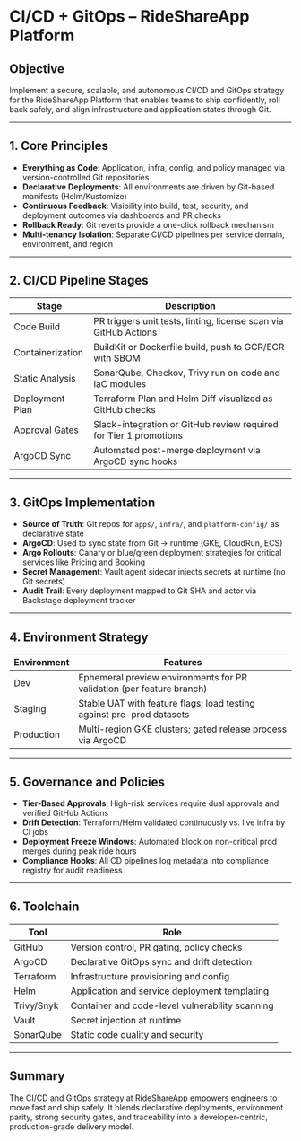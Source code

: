 # CI/CD + GitOps – RideShareApp Platform

## Objective
Implement a secure, scalable, and autonomous CI/CD and GitOps strategy for the RideShareApp Platform that enables teams to ship confidently, roll back safely, and align infrastructure and application states through Git.

---

## 1. Core Principles
- **Everything as Code**: Application, infra, config, and policy managed via version-controlled Git repositories
- **Declarative Deployments**: All environments are driven by Git-based manifests (Helm/Kustomize)
- **Continuous Feedback**: Visibility into build, test, security, and deployment outcomes via dashboards and PR checks
- **Rollback Ready**: Git reverts provide a one-click rollback mechanism
- **Multi-tenancy Isolation**: Separate CI/CD pipelines per service domain, environment, and region

---

## 2. CI/CD Pipeline Stages
| Stage             | Description                                                           |
|------------------|-----------------------------------------------------------------------|
| Code Build        | PR triggers unit tests, linting, license scan via GitHub Actions     |
| Containerization  | BuildKit or Dockerfile build, push to GCR/ECR with SBOM              |
| Static Analysis   | SonarQube, Checkov, Trivy run on code and IaC modules                |
| Deployment Plan   | Terraform Plan and Helm Diff visualized as GitHub checks             |
| Approval Gates    | Slack-integration or GitHub review required for Tier 1 promotions    |
| ArgoCD Sync       | Automated post-merge deployment via ArgoCD sync hooks                |

---

## 3. GitOps Implementation
- **Source of Truth**: Git repos for `apps/`, `infra/`, and `platform-config/` as declarative state
- **ArgoCD**: Used to sync state from Git → runtime (GKE, CloudRun, ECS)
- **Argo Rollouts**: Canary or blue/green deployment strategies for critical services like Pricing and Booking
- **Secret Management**: Vault agent sidecar injects secrets at runtime (no Git secrets)
- **Audit Trail**: Every deployment mapped to Git SHA and actor via Backstage deployment tracker

---

## 4. Environment Strategy
| Environment | Features                                                             |
|-------------|----------------------------------------------------------------------|
| Dev         | Ephemeral preview environments for PR validation (per feature branch) |
| Staging     | Stable UAT with feature flags; load testing against pre-prod datasets |
| Production  | Multi-region GKE clusters; gated release process via ArgoCD          |

---

## 5. Governance and Policies
- **Tier-Based Approvals**: High-risk services require dual approvals and verified GitHub Actions
- **Drift Detection**: Terraform/Helm validated continuously vs. live infra by CI jobs
- **Deployment Freeze Windows**: Automated block on non-critical prod merges during peak ride hours
- **Compliance Hooks**: All CD pipelines log metadata into compliance registry for audit readiness

---

## 6. Toolchain
| Tool         | Role                                                                  |
|--------------|-----------------------------------------------------------------------|
| GitHub       | Version control, PR gating, policy checks                            |
| ArgoCD       | Declarative GitOps sync and drift detection                          |
| Terraform    | Infrastructure provisioning and config                               |
| Helm         | Application and service deployment templating                        |
| Trivy/Snyk   | Container and code-level vulnerability scanning                      |
| Vault        | Secret injection at runtime                                          |
| SonarQube    | Static code quality and security                                     |

---

## Summary
The CI/CD and GitOps strategy at RideShareApp empowers engineers to move fast and ship safely. It blends declarative deployments, environment parity, strong security gates, and traceability into a developer-centric, production-grade delivery model.

